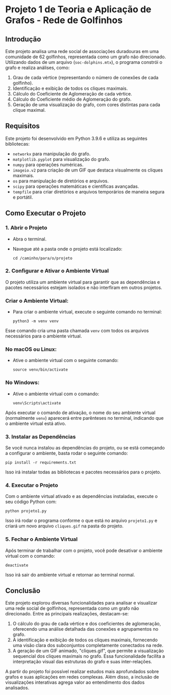# Projeto 1 de Teoria e Aplicação de Grafos - Rede de Golfinhos

## Introdução

Este projeto analisa uma rede social de associações duradouras em uma comunidade de 62 golfinhos, representada como um grafo não direcionado. Utilizando dados de um arquivo (`soc-dolphins.mtx`), o programa constrói o grafo e realiza análises, como:

1. Grau de cada vértice (representando o número de conexões de cada golfinho).
2. Identificação e exibição de todos os cliques maximais.
3. Cálculo do Coeficiente de Aglomeração de cada vértice.
4. Cálculo do Coeficiente médio de Aglomeração do grafo.
5. Geração de uma visualização do grafo, com cores distintas para cada clique maximal.

## Requisitos

Este projeto foi desenvolvido em Python 3.9.6 e utiliza as seguintes bibliotecas:

- `networkx` para manipulação do grafo.
- `matplotlib.pyplot` para visualização do grafo.
- `numpy` para operações numéricas.
- `imageio.v2` para criação de um GIF que destaca visualmente os cliques maximais.
- `os` para manipulação de diretórios e arquivos.
- `scipy` para operações matemáticas e científicas avançadas.
- `tempfile` para criar diretórios e arquivos temporários de maneira segura e portátil.

## Como Executar o Projeto

### 1. **Abrir o Projeto**

- Abra o terminal.
- Navegue até a pasta onde o projeto está localizado:

    ```
    cd /caminho/para/o/projeto
    ```
  

### 2. Configurar e **Ativar o Ambiente Virtual**

O projeto utiliza um ambiente virtual para garantir que as dependências e pacotes necessários estejam isolados e não interfiram em outros projetos.

### Criar o Ambiente Virtual:

- Para criar o ambiente virtual, execute o seguinte comando no terminal:
    
    ```
    python3 -m venv venv
    ```
    
Esse comando cria uma pasta chamada `venv` com todos os arquivos necessários para o ambiente virtual.
    

### No macOS ou Linux:

- Ative o ambiente virtual com o seguinte comando:
    
    ```
    source venv/bin/activate
    ```
    

### No Windows:

- Ative o ambiente virtual com o comando:
    
    ```
    venv\Scripts\activate
    ```
    

Após executar o comando de ativação, o nome do seu ambiente virtual (normalmente `venv`) aparecerá entre parênteses no terminal, indicando que o ambiente virtual está ativo.

### 3. **Instalar as Dependências**

Se você nunca instalou as dependências do projeto, ou se está começando a configurar o ambiente, basta rodar o seguinte comando:

    pip install -r requirements.txt
    
Isso irá instalar todas as bibliotecas e pacotes necessários para o projeto.

### 4. **Executar o Projeto**

Com o ambiente virtual ativado e as dependências instaladas, execute o seu código Python com:

    python projeto1.py

Isso irá rodar o programa conforme o que está no arquivo `projeto1.py` e criará um novo arquivo `cliques.gif` na pasta do projeto.

### 5. **Fechar o Ambiente Virtual**

Após terminar de trabalhar com o projeto, você pode desativar o ambiente virtual com o comando:

    deactivate

Isso irá sair do ambiente virtual e retornar ao terminal normal.

## Conclusão

Este projeto explorou diversas funcionalidades para analisar e visualizar uma rede social de golfinhos, representada como um grafo não direcionado. Entre as principais realizações, destacam-se:
1. O cálculo do grau de cada vértice e dos coeficientes de aglomeração, oferecendo uma análise detalhada das conexões e agrupamentos no grafo.
2. A identificação e exibição de todos os cliques maximais, fornecendo uma visão clara dos subconjuntos completamente conectados na rede.
3. A geração de um GIF animado, "cliques.gif", que permite a visualização sequencial dos cliques maximais no grafo. Essa funcionalidade facilita a interpretação visual das estruturas do grafo e suas inter-relações.

A partir do projeto foi possível realizar estudos mais aprofundados sobre grafos e suas aplicações em redes complexas. Além disso, a inclusão de visualizações interativas agrega valor ao entendimento dos dados analisados.
